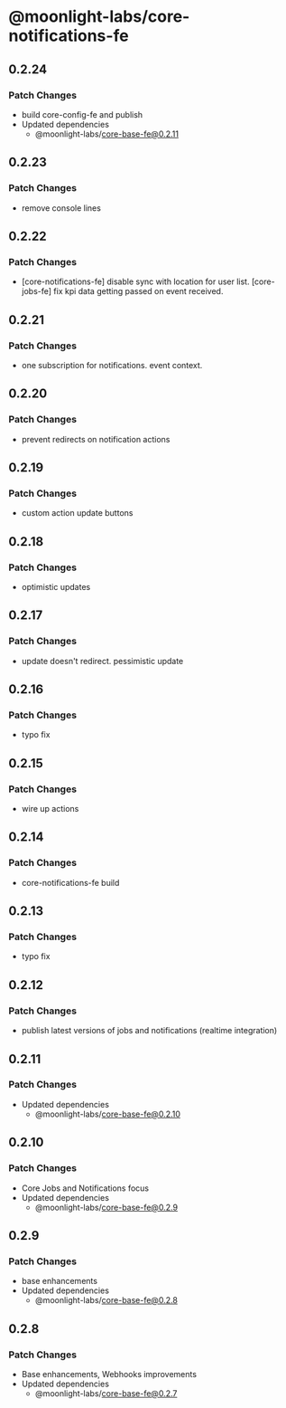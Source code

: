 # @moonlight-labs/core-notifications-fe

## 0.2.24

### Patch Changes

- build core-config-fe and publish
- Updated dependencies
  - @moonlight-labs/core-base-fe@0.2.11

## 0.2.23

### Patch Changes

- remove console lines

## 0.2.22

### Patch Changes

- [core-notifications-fe] disable sync with location for user list. [core-jobs-fe] fix kpi data getting passed on event received.

## 0.2.21

### Patch Changes

- one subscription for notifications. event context.

## 0.2.20

### Patch Changes

- prevent redirects on notification actions

## 0.2.19

### Patch Changes

- custom action update buttons

## 0.2.18

### Patch Changes

- optimistic updates

## 0.2.17

### Patch Changes

- update doesn't redirect. pessimistic update

## 0.2.16

### Patch Changes

- typo fix

## 0.2.15

### Patch Changes

- wire up actions

## 0.2.14

### Patch Changes

- core-notifications-fe build

## 0.2.13

### Patch Changes

- typo fix

## 0.2.12

### Patch Changes

- publish latest versions of jobs and notifications (realtime integration)

## 0.2.11

### Patch Changes

- Updated dependencies
  - @moonlight-labs/core-base-fe@0.2.10

## 0.2.10

### Patch Changes

- Core Jobs and Notifications focus
- Updated dependencies
  - @moonlight-labs/core-base-fe@0.2.9

## 0.2.9

### Patch Changes

- base enhancements
- Updated dependencies
  - @moonlight-labs/core-base-fe@0.2.8

## 0.2.8

### Patch Changes

- Base enhancements, Webhooks improvements
- Updated dependencies
  - @moonlight-labs/core-base-fe@0.2.7
